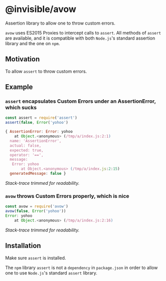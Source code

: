 # @invisible/avow

Assertion library to allow one to throw custom errors.

`avow` uses ES2015 Proxies to intercept calls to `assert`.
All methods of `assert` are available, and it is compatible with both
`Node.js`'s standard assertion library and the one on `npm`.

## Motivation

To allow `assert` to throw custom errors.

## Example

### `assert` encapsulates Custom Errors under an AssertionError, which sucks
```js
const assert = require('assert')
assert(false, Error('yohoo')

{ AssertionError: Error: yohoo
    at Object.<anonymous> (/tmp/a/index.js:2:1)
  name: 'AssertionError',
  actual: false,
  expected: true,
  operator: '==',
  message: 
   Error: yohoo
       at Object.<anonymous> (/tmp/a/index.js:2:15)
  generatedMessage: false }
```

_Stack-trace trimmed for readability._

### `avow` throws Custom Errors properly, which is nice

```js
const avow = require('avow')
avow(false, Error('yohoo'))
Error: yohoo
    at Object.<anonymous> (/tmp/a/index.js:2:16)
```

_Stack-trace trimmed for readability._

## Installation

Make sure `assert` is installed. 

The `npm` library `assert` is not a `dependency` in `package.json` in order to
allow one to use `Node.js`'s standard `assert` library.
